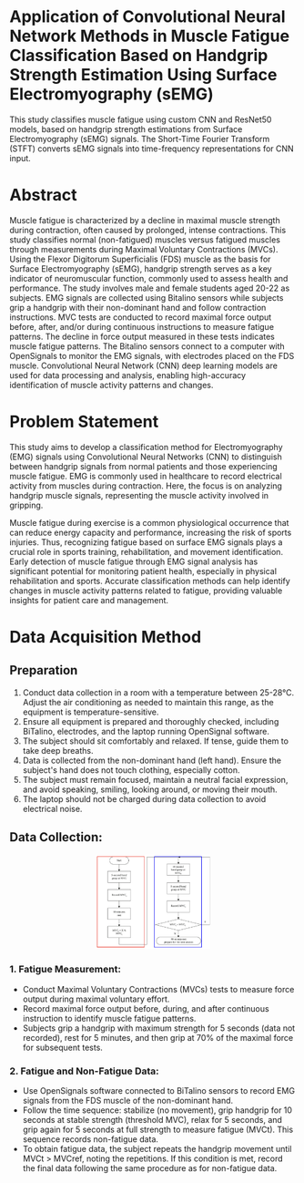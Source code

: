 # Application of Convolutional Neural Network Methods in Muscle Fatigue Classification Based on Handgrip Strength Estimation Using Surface Electromyography (sEMG)
This study classifies muscle fatigue using custom CNN and ResNet50 models, based on handgrip strength estimations from Surface Electromyography (sEMG) signals. The Short-Time Fourier Transform (STFT) converts sEMG signals into time-frequency representations for CNN input. 

# Abstract
Muscle fatigue is characterized by a decline in maximal muscle strength during contraction, often caused by prolonged, intense contractions. This study classifies normal (non-fatigued) muscles versus fatigued muscles through measurements during Maximal Voluntary Contractions (MVCs). Using the Flexor Digitorum Superficialis (FDS) muscle as the basis for Surface Electromyography (sEMG), handgrip strength serves as a key indicator of neuromuscular function, commonly used to assess health and performance. The study involves male and female students aged 20-22 as subjects. EMG signals are collected using Bitalino sensors while subjects grip a handgrip with their non-dominant hand and follow contraction instructions. MVC tests are conducted to record maximal force output before, after, and/or during continuous instructions to measure fatigue patterns. The decline in force output measured in these tests indicates muscle fatigue patterns. The Bitalino sensors connect to a computer with OpenSignals to monitor the EMG signals, with electrodes placed on the FDS muscle. Convolutional Neural Network (CNN) deep learning models are used for data processing and analysis, enabling high-accuracy identification of muscle activity patterns and changes.

# Problem Statement 
This study aims to develop a classification method for Electromyography (EMG) signals using Convolutional Neural Networks (CNN) to distinguish between handgrip signals from normal patients and those experiencing muscle fatigue. EMG is commonly used in healthcare to record electrical activity from muscles during contraction. Here, the focus is on analyzing handgrip muscle signals, representing the muscle activity involved in gripping.

Muscle fatigue during exercise is a common physiological occurrence that can reduce energy capacity and performance, increasing the risk of sports injuries. Thus, recognizing fatigue based on surface EMG signals plays a crucial role in sports training, rehabilitation, and movement identification. Early detection of muscle fatigue through EMG signal analysis has significant potential for monitoring patient health, especially in physical rehabilitation and sports. Accurate classification methods can help identify changes in muscle activity patterns related to fatigue, providing valuable insights for patient care and management.

# Data Acquisition Method
## Preparation
1.	Conduct data collection in a room with a temperature between 25-28°C. Adjust the air conditioning as needed to maintain this range, as the equipment is temperature-sensitive.
2.	Ensure all equipment is prepared and thoroughly checked, including BiTalino, electrodes, and the laptop running OpenSignal software.
3.	The subject should sit comfortably and relaxed. If tense, guide them to take deep breaths.
4.	Data is collected from the non-dominant hand (left hand). Ensure the subject's hand does not touch clothing, especially cotton.
5.	The subject must remain focused, maintain a neutral facial expression, and avoid speaking, smiling, looking around, or moving their mouth.
6.	The laptop should not be charged during data collection to avoid electrical noise.
## Data Collection:
<p align="center">
<img src="https://github.com/kusumowidi/sEMG-Muscle-Fatigue-Clasification/blob/main/result/Data%20Acquisition%20Method.png"  width="40%" height="35%"/>

### 1.	Fatigue Measurement:
- Conduct Maximal Voluntary Contractions (MVCs) tests to measure force output during maximal voluntary effort.
- Record maximal force output before, during, and after continuous instruction to identify muscle fatigue patterns.
- Subjects grip a handgrip with maximum strength for 5 seconds (data not recorded), rest for 5 minutes, and then grip at 70% of the maximal force for subsequent tests.
### 2.	Fatigue and Non-Fatigue Data:
- Use OpenSignals software connected to BiTalino sensors to record EMG signals from the FDS muscle of the non-dominant hand.
- Follow the time sequence: stabilize (no movement), grip handgrip for 10 seconds at stable strength (threshold MVC), relax for 5 seconds, and grip again for 5 seconds at full strength to measure fatigue (MVCt). This sequence records non-fatigue data.
- To obtain fatigue data, the subject repeats the handgrip movement until MVCt > MVCref, noting the repetitions. If this condition is met, record the final data following the same procedure as for non-fatigue data.
